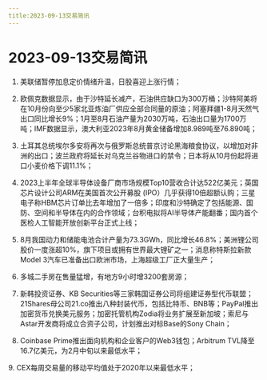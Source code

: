```yaml
---
title:2023-09-13交易简讯
---
```

# 2023-09-13交易简讯
1. 美联储暂停加息定价情绪升温，日股喜迎上涨行情；

2. 欧佩克数据显示，由于沙特延长减产，石油供应缺口为300万桶；沙特阿美将在10月份向至少5家北亚炼油厂供应全部合同量的原油；阿塞拜疆1-8月天然气出口同比增长9%；1月至8月石油产量为2030万吨，石油出口量为1700万吨；IMF数据显示，澳大利亚2023年8月黄金储备增加8.989吨至76.890吨；

3. 土耳其总统埃尔多安将再次与俄罗斯总统普京讨论黑海粮食协议，以增加对非洲的出口；波兰政府将延长对乌克兰谷物进口的禁令；日本将从10月份起将进口小麦价格下调11.1%；

4. 2023上半年全球半导体设备厂商市场规模Top10营收合计达522亿美元；英国芯片设计公司ARM在美国首次公开募股 (IPO）几乎获得10倍超额认购；三星电子称HBM芯片订单比去年增加了一倍多；印度和沙特确定了包括能源、国防、空间和半导体在内的合作领域；台积电拟将AI半导体产能翻番；国内首个医检人工智能开放创新平台正式上线；

5. 8月我国动力和储能电池合计产量为73.3GWh，同比增长46.8%；美洲锂公司股价一度涨超10%，旗下项目或拥有世界最大锂矿之一；消息称特斯拉新款Model 3汽车已准备出口欧洲市场，上海超级工厂正大量生产；

6. 多城二手房在售量猛增，有地方9小时增3200套房源；

7. 新韩投资证券、KB Securities等三家韩国证券公司将组建证券型代币联盟；21Shares母公司21.co推出八种封装代币，包括比特币、BNB等；PayPal推出加密货币兑换美元服务；加密托管机构Zodia将业务扩展至新加坡；索尼与Astar开发商将成立合资子公司，计划推出对标Base的Sony Chain；

8. Coinbase Prime推出面向机构和企业客户的Web3钱包；Arbitrum TVL降至16.7亿美元，为2月中旬以来最低水平；

9. CEX每周交易量的移动平均值处于2020年以来最低水平；